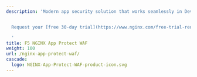 ```yaml
---
description: 'Modern app security solution that works seamlessly in DevOps environments.


  Request your [free 30-day trial](https://www.nginx.com/free-trial-request/) today.

  '
title: F5 NGINX App Protect WAF
weight: 100
url: /nginx-app-protect-waf/
cascade:
  logo: NGINX-App-Protect-WAF-product-icon.svg
---
```


